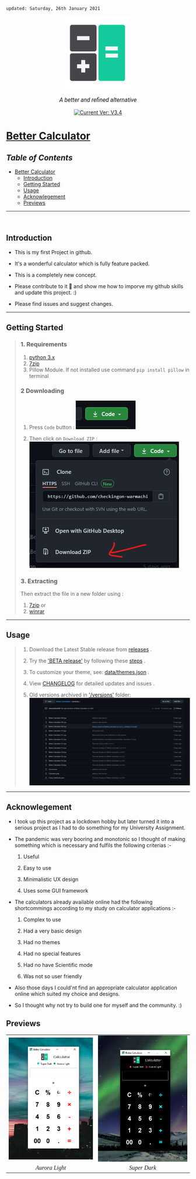     updated: Saturday, 26th January 2021

<div align="center">
  <a href="https://github.com/warmachine028/Better-Calculator">
    <img width=200 src="icon/icon.png" alt="Better Calculator">
  </a>
  <p style="font-family: roboto, calibri; font-size:12pt; font-style:italic">
    A better and refined alternative
  </p>
  <a href="https://github.com/warmachine028/Better-Calculator">
    <img src="https://img.shields.io/badge/version-V3.4-lawngreen" alt="Current Ver: V3.4">
  </a>
</div>

# [Better Calculator](https://github.com/warmachine028/Better-Calculator)

## _Table of Contents_

- [Better Calculator](#better-calculator)
  - [Introduction](#introduction)
  - [Getting Started](#getting-started)
  - [Usage](#usage)
  - [Acknowlegement](#acknowlegement)
  - [Previews](#previews)

---

<br>

## Introduction

- This is my first Project in github.

- It's a wonderful calculator which is fully feature packed.

- This is a completely new concept.

- Please contribute to it 🙏 and show me how to imporve my github skills and update this project. :)

- Please find issues and suggest changes.

---

## Getting Started

> ### 1. Requirements
>
> 1. [python 3.x](https://cutt.ly/PjeYrSt)
> 2. [7zip](https://www.7-zip.org)
> 3. Pillow Module. If not installed use command `pip install pillow` in terminal
>
> ### 2 Downloading
>
> 1. Press `Code` button :
>    ![Code Button](img/screen-code.png)
>
> 2. Then click on `Download ZIP` :
>    ![ZIP](img/screen-zip.png)
>
> ### 3. Extracting
>
> Then extract the file in a new folder using :
>
> 1. [7zip](https://www.7-zip.org)
>    or
> 2. [winrar](https://www.win-rar.com)

---

## Usage

> 1. Download the Latest Stable release from [releases](https://github.com/warmachine028/Better-Calculator/releases) .
>
> 2. Try the ['BETA release'](main.py) by following these [steps](###2.-downloading) .
>
> 3. To customize your theme, see: [data/themes.json](data/themes.json) .
>
> 4. View [CHANGELOG](.github/CHANGELOG.md) for detailed updates and issues .
>
> 5. Old versions archived in ['/versions'](versions) folder:
>    ![versions](img/screen-versions.png)

---

## Acknowlegement

- I took up this project as a lockdown hobby but later turned it into a serious project as I had to do something for my University Assignment.

- The pandemic was very booring and monotonic so I thought of making something which is necessary and fulfils the following criterias :-

  1. Useful

  2. Easy to use

  3. Minimalistic UX design

  4. Uses some GUI framework

- The calculators already available online had the following shortcommings according to my study on calculator applications :-

  1. Complex to use

  2. Had a very basic design

  3. Had no themes

  4. Had no special features

  5. Had no have Scientific mode

  6. Was not so user friendly

- Also those days I could'nt find an appropriate calculator application online which suited my choice and designs.

- So I thought why not try to build one for myself and the community. :)

## Previews


<table>
  <tr>
    <td><img src="img/screen-calculator.png" height=106% width=100%></td>
    <td><img src="img/screen-calculator-dark.png" height=100% width=100%></td>
  </tr>
  <tr>
    <td align="center" 
    style="font-family:Century Gothic; 
           font-size:12pt; 
           font-style:italic"> Aurora Light </td>
    <td align="center"
    style="font-family:Century Gothic; 
           font-size:12pt; 
           font-style:italic"> Super Dark </td>
  </tr>
</table>
